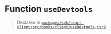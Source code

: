 # Function `useDevtools`
> Declared in [`packages/sdk/react-client/src/hooks/client/useDevtools.ts:9`](https://github.com/dxos/protocols/blob/main/packages/sdk/react-client/src/hooks/client/useDevtools.ts#L9)